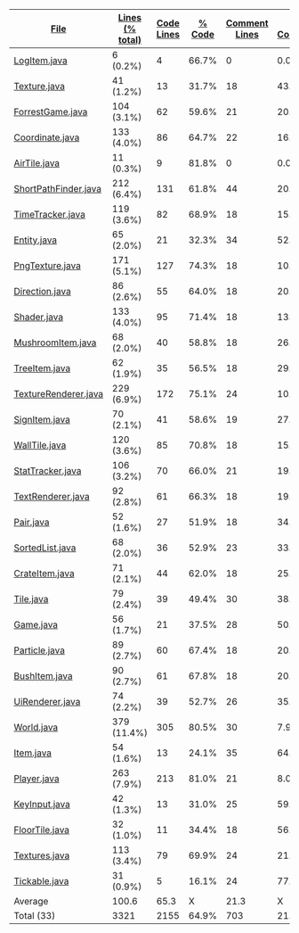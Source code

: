 
|[File](https://github.com/ilja615/ForrestGame/tree/master/statistics%2Ftotal%2Fname_ascending.md%2F)|[Lines (% total)](https://github.com/ilja615/ForrestGame/tree/master/statistics%2Ftotal%2Flines_descending.md%2F)|[Code Lines](https://github.com/ilja615/ForrestGame/tree/master/statistics%2Ftotal%2Fcode_descending.md%2F)|[% Code](https://github.com/ilja615/ForrestGame/tree/master/statistics%2Ftotal%2Fproportion_code_descending.md%2F)|[Comment Lines](https://github.com/ilja615/ForrestGame/tree/master/statistics%2Ftotal%2Fcomments_descending.md%2F)|[% Comment](https://github.com/ilja615/ForrestGame/tree/master/statistics%2Ftotal%2Fproportion_comments_descending.md%2F)|[Blank Lines](https://github.com/ilja615/ForrestGame/tree/master/statistics%2Ftotal%2Fblanks_descending.md%2F)|[% Blank](https://github.com/ilja615/ForrestGame/tree/master/statistics%2Ftotal%2Fproportion_blanks_ascending.md%2F)|
| --- | --- | --- | --- | --- | --- | --- | --- |
|[LogItem.java](https://github.com/ilja615/ForrestGame/tree/master/src%2Fmain%2Fjava%2Fcom%2Fgithub%2Filja615%2Fforrestgame%2Ftiles%2Fitems%2FLogItem.java)|6 (0.2%)|4|66.7%|0|0.0%|2|33.3%|
|[Texture.java](https://github.com/ilja615/ForrestGame/tree/master/src%2Fmain%2Fjava%2Fcom%2Fgithub%2Filja615%2Fforrestgame%2Fgui%2Ftexture%2FTexture.java)|41 (1.2%)|13|31.7%|18|43.9%|10|24.4%|
|[ForrestGame.java](https://github.com/ilja615/ForrestGame/tree/master/src%2Fmain%2Fjava%2Fcom%2Fgithub%2Filja615%2Fforrestgame%2FForrestGame.java)|104 (3.1%)|62|59.6%|21|20.2%|21|20.2%|
|[Coordinate.java](https://github.com/ilja615/ForrestGame/tree/master/src%2Fmain%2Fjava%2Fcom%2Fgithub%2Filja615%2Fforrestgame%2Futil%2FCoordinate.java)|133 (4.0%)|86|64.7%|22|16.5%|25|18.8%|
|[AirTile.java](https://github.com/ilja615/ForrestGame/tree/master/src%2Fmain%2Fjava%2Fcom%2Fgithub%2Filja615%2Fforrestgame%2Ftiles%2FAirTile.java)|11 (0.3%)|9|81.8%|0|0.0%|2|18.2%|
|[ShortPathFinder.java](https://github.com/ilja615/ForrestGame/tree/master/src%2Fmain%2Fjava%2Fcom%2Fgithub%2Filja615%2Fforrestgame%2Futil%2FShortPathFinder.java)|212 (6.4%)|131|61.8%|44|20.8%|37|17.5%|
|[TimeTracker.java](https://github.com/ilja615/ForrestGame/tree/master/src%2Fmain%2Fjava%2Fcom%2Fgithub%2Filja615%2Fforrestgame%2Fworld%2FTimeTracker.java)|119 (3.6%)|82|68.9%|18|15.1%|19|16.0%|
|[Entity.java](https://github.com/ilja615/ForrestGame/tree/master/src%2Fmain%2Fjava%2Fcom%2Fgithub%2Filja615%2Fforrestgame%2Fentity%2FEntity.java)|65 (2.0%)|21|32.3%|34|52.3%|10|15.4%|
|[PngTexture.java](https://github.com/ilja615/ForrestGame/tree/master/src%2Fmain%2Fjava%2Fcom%2Fgithub%2Filja615%2Fforrestgame%2Fgui%2Ftexture%2FPngTexture.java)|171 (5.1%)|127|74.3%|18|10.5%|26|15.2%|
|[Direction.java](https://github.com/ilja615/ForrestGame/tree/master/src%2Fmain%2Fjava%2Fcom%2Fgithub%2Filja615%2Fforrestgame%2Futil%2FDirection.java)|86 (2.6%)|55|64.0%|18|20.9%|13|15.1%|
|[Shader.java](https://github.com/ilja615/ForrestGame/tree/master/src%2Fmain%2Fjava%2Fcom%2Fgithub%2Filja615%2Fforrestgame%2Fgui%2Fshader%2FShader.java)|133 (4.0%)|95|71.4%|18|13.5%|20|15.0%|
|[MushroomItem.java](https://github.com/ilja615/ForrestGame/tree/master/src%2Fmain%2Fjava%2Fcom%2Fgithub%2Filja615%2Fforrestgame%2Ftiles%2Fitems%2FMushroomItem.java)|68 (2.0%)|40|58.8%|18|26.5%|10|14.7%|
|[TreeItem.java](https://github.com/ilja615/ForrestGame/tree/master/src%2Fmain%2Fjava%2Fcom%2Fgithub%2Filja615%2Fforrestgame%2Ftiles%2Fitems%2FTreeItem.java)|62 (1.9%)|35|56.5%|18|29.0%|9|14.5%|
|[TextureRenderer.java](https://github.com/ilja615/ForrestGame/tree/master/src%2Fmain%2Fjava%2Fcom%2Fgithub%2Filja615%2Fforrestgame%2Fgui%2Frenderer%2FTextureRenderer.java)|229 (6.9%)|172|75.1%|24|10.5%|33|14.4%|
|[SignItem.java](https://github.com/ilja615/ForrestGame/tree/master/src%2Fmain%2Fjava%2Fcom%2Fgithub%2Filja615%2Fforrestgame%2Ftiles%2Fitems%2FSignItem.java)|70 (2.1%)|41|58.6%|19|27.1%|10|14.3%|
|[WallTile.java](https://github.com/ilja615/ForrestGame/tree/master/src%2Fmain%2Fjava%2Fcom%2Fgithub%2Filja615%2Fforrestgame%2Ftiles%2FWallTile.java)|120 (3.6%)|85|70.8%|18|15.0%|17|14.2%|
|[StatTracker.java](https://github.com/ilja615/ForrestGame/tree/master/src%2Fmain%2Fjava%2Fcom%2Fgithub%2Filja615%2Fforrestgame%2Fentity%2FStatTracker.java)|106 (3.2%)|70|66.0%|21|19.8%|15|14.2%|
|[TextRenderer.java](https://github.com/ilja615/ForrestGame/tree/master/src%2Fmain%2Fjava%2Fcom%2Fgithub%2Filja615%2Fforrestgame%2Fgui%2Frenderer%2FTextRenderer.java)|92 (2.8%)|61|66.3%|18|19.6%|13|14.1%|
|[Pair.java](https://github.com/ilja615/ForrestGame/tree/master/src%2Fmain%2Fjava%2Fcom%2Fgithub%2Filja615%2Fforrestgame%2Futil%2FPair.java)|52 (1.6%)|27|51.9%|18|34.6%|7|13.5%|
|[SortedList.java](https://github.com/ilja615/ForrestGame/tree/master/src%2Fmain%2Fjava%2Fcom%2Fgithub%2Filja615%2Fforrestgame%2Futil%2FSortedList.java)|68 (2.0%)|36|52.9%|23|33.8%|9|13.2%|
|[CrateItem.java](https://github.com/ilja615/ForrestGame/tree/master/src%2Fmain%2Fjava%2Fcom%2Fgithub%2Filja615%2Fforrestgame%2Ftiles%2Fitems%2FCrateItem.java)|71 (2.1%)|44|62.0%|18|25.4%|9|12.7%|
|[Tile.java](https://github.com/ilja615/ForrestGame/tree/master/src%2Fmain%2Fjava%2Fcom%2Fgithub%2Filja615%2Fforrestgame%2Ftiles%2FTile.java)|79 (2.4%)|39|49.4%|30|38.0%|10|12.7%|
|[Game.java](https://github.com/ilja615/ForrestGame/tree/master/src%2Fmain%2Fjava%2Fcom%2Fgithub%2Filja615%2Fforrestgame%2FGame.java)|56 (1.7%)|21|37.5%|28|50.0%|7|12.5%|
|[Particle.java](https://github.com/ilja615/ForrestGame/tree/master/src%2Fmain%2Fjava%2Fcom%2Fgithub%2Filja615%2Fforrestgame%2Fgui%2Fparticle%2FParticle.java)|89 (2.7%)|60|67.4%|18|20.2%|11|12.4%|
|[BushItem.java](https://github.com/ilja615/ForrestGame/tree/master/src%2Fmain%2Fjava%2Fcom%2Fgithub%2Filja615%2Fforrestgame%2Ftiles%2Fitems%2FBushItem.java)|90 (2.7%)|61|67.8%|18|20.0%|11|12.2%|
|[UiRenderer.java](https://github.com/ilja615/ForrestGame/tree/master/src%2Fmain%2Fjava%2Fcom%2Fgithub%2Filja615%2Fforrestgame%2Fgui%2Frenderer%2FUiRenderer.java)|74 (2.2%)|39|52.7%|26|35.1%|9|12.2%|
|[World.java](https://github.com/ilja615/ForrestGame/tree/master/src%2Fmain%2Fjava%2Fcom%2Fgithub%2Filja615%2Fforrestgame%2Fworld%2FWorld.java)|379 (11.4%)|305|80.5%|30|7.9%|44|11.6%|
|[Item.java](https://github.com/ilja615/ForrestGame/tree/master/src%2Fmain%2Fjava%2Fcom%2Fgithub%2Filja615%2Fforrestgame%2Ftiles%2Fitems%2FItem.java)|54 (1.6%)|13|24.1%|35|64.8%|6|11.1%|
|[Player.java](https://github.com/ilja615/ForrestGame/tree/master/src%2Fmain%2Fjava%2Fcom%2Fgithub%2Filja615%2Fforrestgame%2Fentity%2FPlayer.java)|263 (7.9%)|213|81.0%|21|8.0%|29|11.0%|
|[KeyInput.java](https://github.com/ilja615/ForrestGame/tree/master/src%2Fmain%2Fjava%2Fcom%2Fgithub%2Filja615%2Fforrestgame%2Futil%2FKeyInput.java)|42 (1.3%)|13|31.0%|25|59.5%|4|9.5%|
|[FloorTile.java](https://github.com/ilja615/ForrestGame/tree/master/src%2Fmain%2Fjava%2Fcom%2Fgithub%2Filja615%2Fforrestgame%2Ftiles%2FFloorTile.java)|32 (1.0%)|11|34.4%|18|56.3%|3|9.4%|
|[Textures.java](https://github.com/ilja615/ForrestGame/tree/master/src%2Fmain%2Fjava%2Fcom%2Fgithub%2Filja615%2Fforrestgame%2Fgui%2Ftexture%2FTextures.java)|113 (3.4%)|79|69.9%|24|21.2%|10|8.8%|
|[Tickable.java](https://github.com/ilja615/ForrestGame/tree/master/src%2Fmain%2Fjava%2Fcom%2Fgithub%2Filja615%2Fforrestgame%2Futil%2FTickable.java)|31 (0.9%)|5|16.1%|24|77.4%|2|6.5%|
|Average |100.6|65.3|X|21.3|X|14.0|X|
|Total (33)|3321|2155|64.9%|703| 21.2%|463|13.9%|
